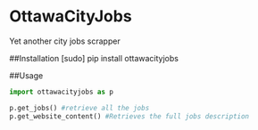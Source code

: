 OttawaCityJobs
======================================================

Yet another city jobs scrapper

##Installation
		[sudo] pip install ottawacityjobs

##Usage

```python
import ottawacityjobs as p

p.get_jobs() #retrieve all the jobs
p.get_website_content() #Retrieves the full jobs description
```

